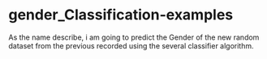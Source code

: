 # gender_Classification-examples


As the name describe, i am going to predict the Gender of the new random dataset from the previous recorded using the several classifier algorithm.
